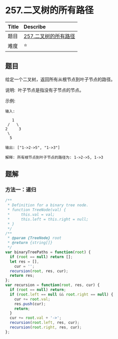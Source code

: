 # 257.二叉树的所有路径

| Title | Describe                                                                    |
| :---- | :-------------------------------------------------------------------------- |
| 题目  | [257.二叉树的所有路径](https://leetcode-cn.com/problems/binary-tree-paths/) |
| 难度  | ⭐                                                                          |

## 题目

给定一个二叉树，返回所有从根节点到叶子节点的路径。

说明:  叶子节点是指没有子节点的节点。

示例:

```
输入:

   1
 /   \
2     3
 \
  5

输出: ["1->2->5", "1->3"]

解释: 所有根节点到叶子节点的路径为: 1->2->5, 1->3
```

## 题解

### 方法一：递归

```javascript
/**
 * Definition for a binary tree node.
 * function TreeNode(val) {
 *     this.val = val;
 *     this.left = this.right = null;
 * }
 */
/**
 * @param {TreeNode} root
 * @return {string[]}
 */
var binaryTreePaths = function(root) {
  if (root == null) return [];
  let res = [],
    cur = '';
  recursion(root, res, cur);
  return res;
};
var recursion = function(root, res, cur) {
  if (root == null) return;
  if (root.left == null && root.right == null) {
    cur += root.val;
    res.push(cur);
    return;
  }
  cur += root.val + '->';
  recursion(root.left, res, cur);
  recursion(root.right, res, cur);
};
```
